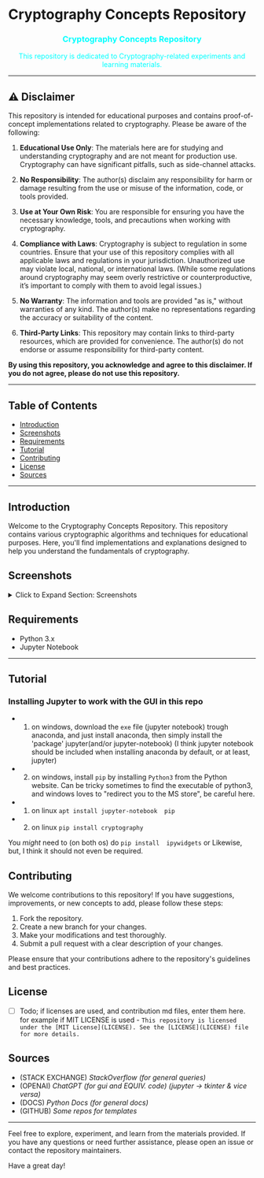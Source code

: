 # Cryptography Concepts Repository

<div align="center">
  <h3 style="color: cyan;">Cryptography Concepts Repository</h3>
  <p style="color: aqua;">This repository is dedicated to Cryptography-related experiments and learning materials.</p>
</div>


---


## ⚠️ Disclaimer

This repository is intended for educational purposes and contains proof-of-concept implementations related to cryptography. Please be aware of the following:

1. **Educational Use Only**: The materials here are for studying and understanding cryptography and are not meant for production use. Cryptography can have significant pitfalls, such as side-channel attacks.

2. **No Responsibility**: The author(s) disclaim any responsibility for harm or damage resulting from the use or misuse of the information, code, or tools provided.

3. **Use at Your Own Risk**: You are responsible for ensuring you have the necessary knowledge, tools, and precautions when working with cryptography.

4. **Compliance with Laws**: Cryptography is subject to regulation in some countries. Ensure that your use of this repository complies with all applicable laws and regulations in your jurisdiction. Unauthorized use may violate local, national, or international laws. (While some regulations around cryptography may seem overly restrictive or counterproductive, it’s important to comply with them to avoid legal issues.)

5. **No Warranty**: The information and tools are provided "as is," without warranties of any kind. The author(s) make no representations regarding the accuracy or suitability of the content.

6. **Third-Party Links**: This repository may contain links to third-party resources, which are provided for convenience. The author(s) do not endorse or assume responsibility for third-party content.

**By using this repository, you acknowledge and agree to this disclaimer. If you do not agree, please do not use this repository.**

---

## Table of Contents

- [Introduction](#introduction)
- [Screenshots](#screenshots)
- [Requirements](#requirements)
- [Tutorial](#tutorial)
- [Contributing](#contributing)
- [License](#license)
- [Sources](#sources)

---

## Introduction

Welcome to the Cryptography Concepts Repository. This repository contains various cryptographic algorithms and techniques for educational purposes. Here, you'll find implementations and explanations designed to help you understand the fundamentals of cryptography.


## Screenshots
<details>
<summary>Click to Expand Section: Screenshots</summary>

  ![image](https://github.com/user-attachments/assets/a659708a-ca03-40b9-84f1-e46ffb8a014a)


  
</details>

## Requirements

- Python 3.x
- Jupyter Notebook 

---

## Tutorial

### Installing Jupyter to work with the GUI in this repo
- 1) on windows, download the `exe` file (jupyter notebook) trough anaconda, and just install anaconda, then simply install the 'package' jupyter(and/or jupyter-notebook) (I think jupyter notebook should be included when installing anaconda by default, or at least, jupyter)
- 2) on windows, install `pip` by installing `Python3` from the Python website. Can be tricky sometimes to find the executable of python3, and windows loves to "redirect you to the MS store", be careful here.

- 1) on linux  `apt install jupyter-notebook  pip`
- 2) on linux `pip install cryptography`

You *might* need to (on both os) do `pip install  ipywidgets` or Likewise, but, I think it should not even be required.

## Contributing

We welcome contributions to this repository! If you have suggestions, improvements, or new concepts to add, please follow these steps:

1. Fork the repository.
2. Create a new branch for your changes.
3. Make your modifications and test thoroughly.
4. Submit a pull request with a clear description of your changes.

Please ensure that your contributions adhere to the repository's guidelines and best practices.

## License
- [ ] Todo; if licenses are used, and contribution md files, enter them here.
for example if MIT LICENSE is used - `This repository is licensed under the [MIT License](LICENSE). See the [LICENSE](LICENSE) file for more details.`

## Sources

- (STACK EXCHANGE) *StackOverflow (for general queries)*
- (OPENAI) *ChatGPT (for gui and EQUIV. code) (jupyter -> tkinter & vice versa)*
- (DOCS) *Python Docs (for general docs)*
- (GITHUB) *Some repos for templates*




---

Feel free to explore, experiment, and learn from the materials provided. If you have any questions or need further assistance, please open an issue or contact the repository maintainers.

Have a great day!
